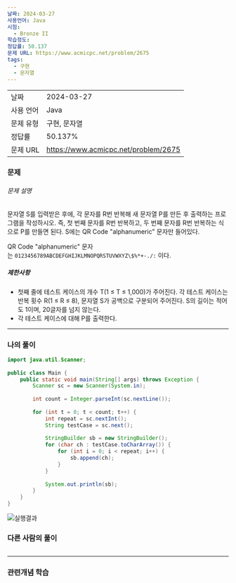 ```yaml
---
날짜: 2024-03-27
사용언어: Java
시험:
  - Bronze II
학습정도: 
정답률: 50.137
문제 URL: https://www.acmicpc.net/problem/2675
tags:
  - 구현
  - 문자열
---
```


|        |                                      |
| ------ | ------------------------------------ |
| 날짜     | 2024-03-27                           |
| 사용 언어  | Java                                 |
| 문제 유형  | 구현, 문자열                              |
| 정답률    | 50.137%                              |
| 문제 URL | https://www.acmicpc.net/problem/2675 |

### 문제

###### 문제 설명
문자열 S를 입력받은 후에, 각 문자를 R번 반복해 새 문자열 P를 만든 후 출력하는 프로그램을 작성하시오. 즉, 첫 번째 문자를 R번 반복하고, 두 번째 문자를 R번 반복하는 식으로 P를 만들면 된다. S에는 QR Code "alphanumeric" 문자만 들어있다.

QR Code "alphanumeric" 문자는 `0123456789ABCDEFGHIJKLMNOPQRSTUVWXYZ\$%*+-./:` 이다.

##### 제한사항
- 첫째 줄에 테스트 케이스의 개수 T(1 ≤ T ≤ 1,000)가 주어진다. 각 테스트 케이스는 반복 횟수 R(1 ≤ R ≤ 8), 문자열 S가 공백으로 구분되어 주어진다. S의 길이는 적어도 1이며, 20글자를 넘지 않는다.
- 각 테스트 케이스에 대해 P를 출력한다.

---

### 나의 풀이

```java
import java.util.Scanner;  
  
public class Main {  
    public static void main(String[] args) throws Exception {  
        Scanner sc = new Scanner(System.in);  
  
        int count = Integer.parseInt(sc.nextLine());  
  
        for (int t = 0; t < count; t++) {  
            int repeat = sc.nextInt();  
            String testCase = sc.next();  
  
            StringBuilder sb = new StringBuilder();  
            for (char ch : testCase.toCharArray()) {  
                for (int i = 0; i < repeat; i++) {  
                    sb.append(ch);  
                }  
            }  
  
            System.out.println(sb);  
        }  
    }  
}
```

![실행결과](/assets/CodingTest/B2675.png)
### 다른 사람의 풀이

```java

```

---
### 관련개념 학습
